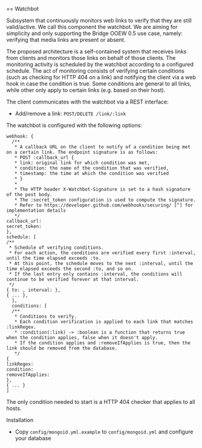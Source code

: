 == Watchbot

Subsystem that continuously monitors web links to verify that they are still valid/active. We call this component the watchbot. We are aiming for simplicity and only supporting the Bridge OOEW 0.5 use case, namely: verifying that media links are present or absent.

The proposed architecture is a self-contained system that receives links from clients and monitors those links on behalf of those clients. The monitoring activity is scheduled by the watchbot according to a configured schedule. The act of monitoring consists of verifying certain conditions (such as checking for HTTP 404 on a link) and notifying the client via a web hook in case the condition is true. Some conditions are general to all links, while other only apply to certain links (e.g. based on their host).

The client communicates with the watchbot via a REST interface:

* Add/remove a link: `POST/DELETE /link/:link`

The watchbot is configured with the following options:

```
webhook: {
  /**
   * A callback URL on the client to notify of a condition being met on a certain link. The endpoint signature is as follows:
   * POST :callback_url { 
   * link: original link for which condition was met,
   * condition: the name of the condition that was verified,
   * timestamp: the time at which the condition was verified
   * }
   *
   * The HTTP header X-Watchbot-Signature is set to a hash signature of the post body. 
   * The :secret_token configuration is used to compute the signature.
   * Refer to https://developer.github.com/webhooks/securing/ [^] for implementation details
   */
callback_url: 
secret_token:
},
schedule: [
/**
 * Schedule of verifying conditions.
 * For each action, the conditions are verified every first :interval, until the time elapsed exceeds :to. 
 * At this point, the schedule moves to the next :interval, until the time elapsed exceeds the second :to, and so on.
 * If the last entry only contains :interval, the conditions will continue to be verified forever at that interval.
 */
{ to: , interval: },
{ ... },
  ],
  conditions: [
  /**
   * Conditions to verify.
   * Each condition verification is applied to each link that matches :linkRegex.
   * :condition(:link) -> :boolean is a function that returns true when the condition applies, false when it doesn't apply.
   * If the condition applies and :removeIfApplies is true, then the link should be removed from the database.
   */
{ 
linkRegex:
condition:
removeIfApplies:
},
{ ... }
]
```

The only condition needed to start is a HTTP 404 checker that applies to all hosts.

Installation

* Copy `config/mongoid.yml.example` to `config/mongoid.yml` and configure your database
